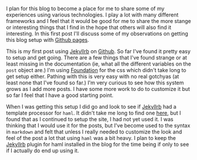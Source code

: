 I plan for this blog to become a place for me to share some of my experiences using various technologies.  I play a lot with many different frameworks and I feel that it would be good for me to share the more stange or interesting things that I find in the hope that others will also find it interesting.  In this first post I'll discuss some of my observations on getting this blog setup with [Github pages](https://pages.github.com/).

This is my first post using [Jekyllrb](http://jekyllrb.com/) on [Github](http://github.com).  So far I've found it pretty easy to setup and get going.  There are a few things that I've found strange or at least missing in the documentation (ie, what all the different variables on the `post` object are.)  I'm using [Foundation](http://foundation.zurb.com/) for the css which didn't take long to get setup either.  Pathing with this is very easy with no real gotchyas (at least none that I've found so far.)  I'm very curious to see how this system grows as I add more posts.  I have some more work to do to customize it but so far I feel that I have a good starting point.

When I was getting this setup I did go and look to see if [Jekyllrb](http://jekyllrb.com) had a template processor for `haml`.  It didn't take me long to find one [here](https://gist.github.com/dtjm/517556), but I found that as I continued to setup the site, I had not yet used it.  I was thinking that I would use it for the posts, but I've become used to the syntax in `markdown` and felt that unless I really needed to customize the look and feel of the post a lot that using `haml` was a bit heavy.  I plan to keep the [Jekyllrb](http://jekyllrb.com) plugin for haml installed in the blog for the time being if only to see if I actually do end up using it.
